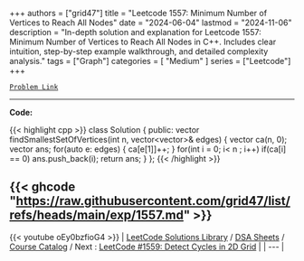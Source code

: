 
+++
authors = ["grid47"]
title = "Leetcode 1557: Minimum Number of Vertices to Reach All Nodes"
date = "2024-06-04"
lastmod = "2024-11-06"
description = "In-depth solution and explanation for Leetcode 1557: Minimum Number of Vertices to Reach All Nodes in C++. Includes clear intuition, step-by-step example walkthrough, and detailed complexity analysis."
tags = ["Graph"]
categories = [
    "Medium"
]
series = ["Leetcode"]
+++



[`Problem Link`](https://leetcode.com/problems/minimum-number-of-vertices-to-reach-all-nodes/description/)

---
**Code:**

{{< highlight cpp >}}
class Solution {
public:
    vector<int> findSmallestSetOfVertices(int n, vector<vector<int>>& edges) {
        vector<int> ca(n, 0);
        vector<int> ans;
        for(auto e: edges) {
            ca[e[1]]++;
        }
        for(int i = 0; i< n ; i++)
        if(ca[i] == 0) ans.push_back(i);
        return ans;
    }
};
{{< /highlight >}}

{{< ghcode "https://raw.githubusercontent.com/grid47/list/refs/heads/main/exp/1557.md" >}}
---
{{< youtube oEy0bzfioG4 >}}
| [LeetCode Solutions Library](https://grid47.xyz/leetcode/) / [DSA Sheets](https://grid47.xyz/sheets/) / [Course Catalog](https://grid47.xyz/courses/) / Next : [LeetCode #1559: Detect Cycles in 2D Grid](https://grid47.xyz/posts/leetcode-1559-detect-cycles-in-2d-grid-solution/) |
| --- |
